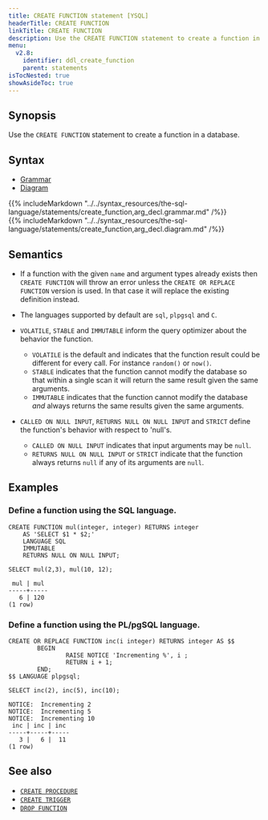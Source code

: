 ```yaml
---
title: CREATE FUNCTION statement [YSQL]
headerTitle: CREATE FUNCTION
linkTitle: CREATE FUNCTION
description: Use the CREATE FUNCTION statement to create a function in a database.
menu:
  v2.8:
    identifier: ddl_create_function
    parent: statements
isTocNested: true
showAsideToc: true
---
```


## Synopsis

Use the `CREATE FUNCTION` statement to create a function in a database.

## Syntax

<ul class="nav nav-tabs nav-tabs-yb">
  <li >
    <a href="#grammar" class="nav-link active" id="grammar-tab" data-toggle="tab" role="tab" aria-controls="grammar" aria-selected="true">
      <i class="fas fa-file-alt" aria-hidden="true"></i>
      Grammar
    </a>
  </li>
  <li>
    <a href="#diagram" class="nav-link" id="diagram-tab" data-toggle="tab" role="tab" aria-controls="diagram" aria-selected="false">
      <i class="fas fa-project-diagram" aria-hidden="true"></i>
      Diagram
    </a>
  </li>
</ul>

<div class="tab-content">
  <div id="grammar" class="tab-pane fade show active" role="tabpanel" aria-labelledby="grammar-tab">
    {{% includeMarkdown "../../syntax_resources/the-sql-language/statements/create_function,arg_decl.grammar.md" /%}}
  </div>
  <div id="diagram" class="tab-pane fade" role="tabpanel" aria-labelledby="diagram-tab">
    {{% includeMarkdown "../../syntax_resources/the-sql-language/statements/create_function,arg_decl.diagram.md" /%}}
  </div>
</div>

## Semantics

- If a function with the given `name` and argument types already exists then `CREATE FUNCTION` will throw an error unless the `CREATE OR REPLACE FUNCTION` version is used. In that case it will replace the existing definition instead.

- The languages supported by default are `sql`, `plpgsql` and `C`.

- `VOLATILE`, `STABLE` and `IMMUTABLE` inform the query optimizer about the behavior the function. 
    - `VOLATILE` is the default and indicates that the function result could be different for every call. For instance `random()` or `now()`.
    - `STABLE` indicates that the function cannot modify the database so that within a single scan it will return the same result given the same arguments.
    - `IMMUTABLE` indicates that the function cannot modify the database _and_ always returns the same results given the same arguments.

- `CALLED ON NULL INPUT`, `RETURNS NULL ON NULL INPUT` and `STRICT` define the function's behavior with respect to 'null's.
    - `CALLED ON NULL INPUT` indicates that input arguments may be `null`.
    - `RETURNS NULL ON NULL INPUT` or `STRICT` indicate that the function always returns `null` if any of its arguments are `null`. 

## Examples

### Define a function using the SQL language.

```plpgsql
CREATE FUNCTION mul(integer, integer) RETURNS integer
    AS 'SELECT $1 * $2;'
    LANGUAGE SQL
    IMMUTABLE
    RETURNS NULL ON NULL INPUT;

SELECT mul(2,3), mul(10, 12);
```

```
 mul | mul
-----+-----
   6 | 120
(1 row)
```

### Define a function using the PL/pgSQL language.

```plpgsql
CREATE OR REPLACE FUNCTION inc(i integer) RETURNS integer AS $$
        BEGIN
                RAISE NOTICE 'Incrementing %', i ;
                RETURN i + 1;
        END;
$$ LANGUAGE plpgsql;

SELECT inc(2), inc(5), inc(10);
```

```
NOTICE:  Incrementing 2
NOTICE:  Incrementing 5
NOTICE:  Incrementing 10
 inc | inc | inc
-----+-----+-----
   3 |   6 |  11
(1 row)
```

## See also

- [`CREATE PROCEDURE`](../ddl_create_procedure)
- [`CREATE TRIGGER`](../ddl_create_trigger)
- [`DROP FUNCTION`](../ddl_drop_function)
